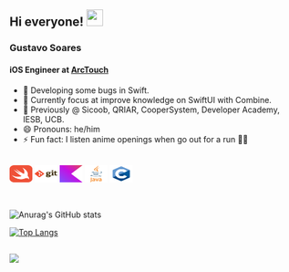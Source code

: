 ## Hi everyone! <img src="https://media.giphy.com/media/hvRJCLFzcasrR4ia7z/giphy.gif" width="29px" height="29px">

### Gustavo Soares
#### iOS Engineer at [ArcTouch](https://arctouch.com/)
- 🔭 Developing some bugs in Swift.
- 🌱 Currently focus at improve knowledge on SwiftUI with Combine.
- 💼 Previously @ Sicoob, QRIAR, CooperSystem, Developer Academy, IESB, UCB.
- 😄 Pronouns: he/him
- ⚡ Fun fact: I listen anime openings when go out for a run 🏃🏻

<div style="display: inline_block"><br>
 <code><img align="center" height="30" width="40" src="https://raw.githubusercontent.com/github/explore/80688e429a7d4ef2fca1e82350fe8e3517d3494d/topics/swift/swift.png"></code>
  <code><img align="center" height="30" width="40" src="https://raw.githubusercontent.com/github/explore/80688e429a7d4ef2fca1e82350fe8e3517d3494d/topics/git/git.png"></code>
  <code><img align="center" height="30" width="40" src="https://raw.githubusercontent.com/github/explore/80688e429a7d4ef2fca1e82350fe8e3517d3494d/topics/kotlin/kotlin.png"></code>
  <code><img align="center" height="30" width="40" src="https://raw.githubusercontent.com/github/explore/80688e429a7d4ef2fca1e82350fe8e3517d3494d/topics/java/java.png"></code>
    <code><img align="center" height="30" width="40" src="https://raw.githubusercontent.com/github/explore/80688e429a7d4ef2fca1e82350fe8e3517d3494d/topics/c/c.png"></code>
</div><br><br>

![Anurag's GitHub stats](https://github-readme-stats.vercel.app/api?username=gustavochx&show_icons=true&theme=calm&hide=stars,contribs)

[![Top Langs](https://github-readme-stats.vercel.app/api/top-langs/?username=gustavochx&hide=html,css&langs_count=5&layout=compact&theme=calm)](https://github.com/anuraghazra/github-readme-stats)

##
  
  <div> 
  <a href="https://www.linkedin.com/in/gustavo-henrique-frota-soares-7424b3107/" target="_blank"><img src="https://img.shields.io/badge/-LinkedIn-%230077B5?style=for-the-badge&logo=linkedin&logoColor=white" target="_blank"></a> 
 
   
</div>
